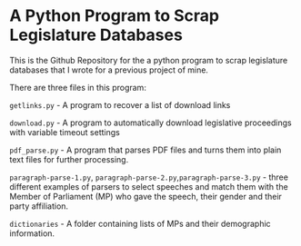 # A Python Program to Scrap Legislature Databases

This is the Github Repository for the a python program to scrap legislature databases that I wrote for a previous project of mine.

There are three files in this program:

`getlinks.py` - A program to recover a list of download links

`download.py` - A program to automatically download legislative proceedings with variable timeout settings

`pdf_parse.py` - A program that parses PDF files and turns them into plain text files for further processing.

`paragraph-parse-1.py`, `paragraph-parse-2.py`,`paragraph-parse-3.py` - three different examples of parsers to select speeches and match them with the Member of Parliament (MP) who gave the speech, their gender and their party affiliation.

`dictionaries` - A folder containing lists of MPs and their demographic information.